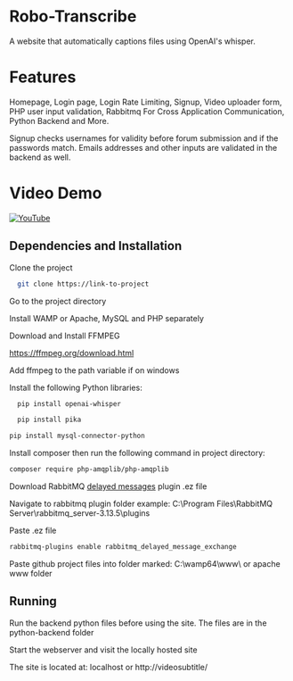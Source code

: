 
# Robo-Transcribe

A website that automatically captions files using OpenAI's whisper.

# Features
Homepage, Login page, Login Rate Limiting, Signup, Video uploader form, PHP user input validation, Rabbitmq For Cross Application Communication, Python Backend and More.

Signup checks usernames for validity before forum submission and if the passwords match. Emails addresses and other inputs are validated in the backend as well.


# Video Demo

 [![YouTube](http://i.ytimg.com/vi/rbExqifFDAM/hqdefault.jpg)](https://youtu.be/rbExqifFDAM)
 
## Dependencies and Installation

Clone the project

```bash
  git clone https://link-to-project
```

Go to the project directory

Install WAMP or  Apache, MySQL and PHP separately

Download and Install FFMPEG

https://ffmpeg.org/download.html

Add ffmpeg to the path variable if on windows


Install the following Python libraries:


```bash
  pip install openai-whisper 
```


```bash
  pip install pika 
```


```bash
pip install mysql-connector-python
```

Install composer then run the following command in project directory:
```bash
composer require php-amqplib/php-amqplib
```
Download RabbitMQ [delayed messages](https://github.com/rabbitmq/rabbitmq-delayed-message-exchange/releases/latest) plugin .ez file

Navigate to rabbitmq plugin folder example: 
C:\Program Files\RabbitMQ Server\rabbitmq_server-3.13.5\plugins

Paste .ez file

```bash
rabbitmq-plugins enable rabbitmq_delayed_message_exchange
```


Paste github project files into folder marked: C:\wamp64\www\ or apache www folder


## Running
Run the backend python files before using the site. The files are in the python-backend folder

Start the webserver and visit the locally hosted site

The site is located at: localhost or http://videosubtitle/ 

